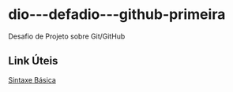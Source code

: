 # dio---defadio---github-primeira
Desafio de Projeto sobre Git/GitHub

## Link Úteis

[Sintaxe Básica](https://kotlinlang.org/docs/basic-syntax.html#package-definition-and-imports)
